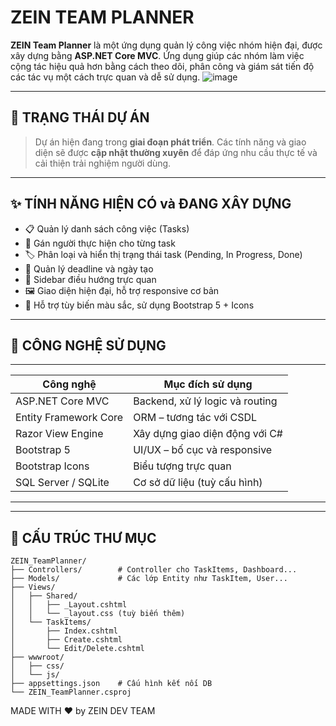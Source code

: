 # ZEIN TEAM PLANNER

**ZEIN Team Planner** là một ứng dụng quản lý công việc nhóm hiện đại, được xây dựng bằng **ASP.NET Core MVC**. Ứng dụng giúp các nhóm làm việc cộng tác hiệu quả hơn bằng cách theo dõi, phân công và giám sát tiến độ các tác vụ một cách trực quan và dễ sử dụng.
![image](https://github.com/user-attachments/assets/d2cc3486-729a-424d-9c31-8ebd944dfae9)




---

## 🚧 TRẠNG THÁI DỰ ÁN

> Dự án hiện đang trong **giai đoạn phát triển**. Các tính năng và giao diện sẽ được **cập nhật thường xuyên** để đáp ứng nhu cầu thực tế và cải thiện trải nghiệm người dùng.

---

## ✨ TÍNH NĂNG HIỆN CÓ và ĐANG XÂY DỰNG

-  📋 Quản lý danh sách công việc (Tasks)
- 👤 Gán người thực hiện cho từng task
- 🏷 Phân loại và hiển thị trạng thái task (Pending, In Progress, Done)
- 📅 Quản lý deadline và ngày tạo
- 🧭 Sidebar điều hướng trực quan
- 🖼 Giao diện hiện đại, hỗ trợ responsive cơ bản
- 🎨 Hỗ trợ tùy biến màu sắc, sử dụng Bootstrap 5 + Icons

---

## 🧰 CÔNG NGHỆ SỬ DỤNG
--------------------------------------------------------------------
| Công nghệ             | Mục đích sử dụng                         |
|-----------------------|------------------------------------------|
| ASP.NET Core MVC      | Backend, xử lý logic và routing          |
| Entity Framework Core | ORM – tương tác với CSDL                 |
| Razor View Engine     | Xây dựng giao diện động với C#           |
| Bootstrap 5           | UI/UX – bố cục và responsive             |
| Bootstrap Icons       | Biểu tượng trực quan                     |
| SQL Server / SQLite   | Cơ sở dữ liệu (tuỳ cấu hình)             |
--------------------------------------------------------------------
---

## 📁 CẤU TRÚC THƯ MỤC

```PLAINTEXT
ZEIN_TeamPlanner/
├── Controllers/        # Controller cho TaskItems, Dashboard...
├── Models/             # Các lớp Entity như TaskItem, User...
├── Views/
│   ├── Shared/
│   │   ├── _Layout.cshtml
│   │   └── _layout.css (tuỳ biến thêm)
│   └── TaskItems/
│       ├── Index.cshtml
│       ├── Create.cshtml
│       └── Edit/Delete.cshtml
├── wwwroot/
│   ├── css/
│   └── js/
├── appsettings.json    # Cấu hình kết nối DB
└── ZEIN_TeamPlanner.csproj
```

MADE WITH ❤️ by ZEIN DEV TEAM 


